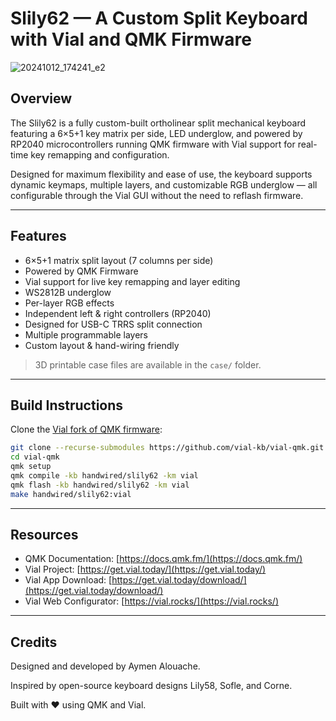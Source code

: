 # Slily62 — A Custom Split Keyboard with Vial and QMK Firmware
![20241012_174241_e2](https://github.com/user-attachments/assets/0e6ab64e-80ad-4260-9f42-313033695ed7)

## Overview

The Slily62 is a fully custom-built ortholinear split mechanical keyboard featuring a 6×5+1 key matrix per side, LED underglow, and powered by RP2040 microcontrollers running QMK firmware with Vial support for real-time key remapping and configuration.

Designed for maximum flexibility and ease of use, the keyboard supports dynamic keymaps, multiple layers, and customizable RGB underglow — all configurable through the Vial GUI without the need to reflash firmware.

---

## Features

- 6×5+1 matrix split layout (7 columns per side)
- Powered by QMK Firmware
- Vial support for live key remapping and layer editing
- WS2812B underglow
- Per-layer RGB effects
- Independent left & right controllers (RP2040)
- Designed for USB-C TRRS split connection
- Multiple programmable layers
- Custom layout & hand-wiring friendly

> 3D printable case files are available in the `case/` folder.

---

## Build Instructions

Clone the [Vial fork of QMK firmware](https://github.com/vial-kb/vial-qmk):

```bash
git clone --recurse-submodules https://github.com/vial-kb/vial-qmk.git
cd vial-qmk
qmk setup
qmk compile -kb handwired/slily62 -km vial
qmk flash -kb handwired/slily62 -km vial
make handwired/slily62:vial
```

---

## Resources

- QMK Documentation: [https://docs.qmk.fm/](https://docs.qmk.fm/)
- Vial Project: [https://get.vial.today/](https://get.vial.today/)
- Vial App Download: [https://get.vial.today/download/](https://get.vial.today/download/)
- Vial Web Configurator: [https://vial.rocks/](https://vial.rocks/)

---

## Credits

Designed and developed by Aymen Alouache.

Inspired by open-source keyboard designs Lily58, Sofle, and Corne.

Built with ❤️ using QMK and Vial.
